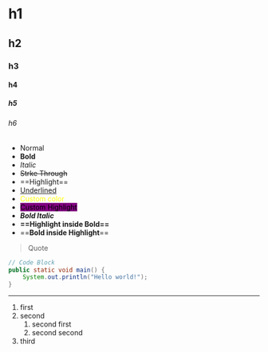 # h1

## h2

### h3

#### h4

##### h5

###### h6

* Normal
* **Bold**
* *Italic*
* ~~Strke Through~~
* ==Highlight==
* <u>Underlined</u>
* <font color="yellow">Custom color</font>
* <mark style="background-color:purple">Custom Highlight</mark>
* ***Bold Italic***
* **==Highlight inside Bold==**
* ==**Bold inside Highlight**==

> Quote

```java
// Code Block
public static void main() {
	System.out.println("Hello world!");
}
```

---

1. first
2. second
	1. second first
	2. second second
3. third

